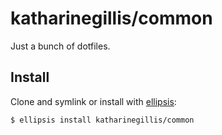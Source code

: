 # katharinegillis/common
Just a bunch of dotfiles.

## Install
Clone and symlink or install with [ellipsis][ellipsis]:

```
$ ellipsis install katharinegillis/common
```

[ellipsis]: http://ellipsis.sh
